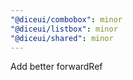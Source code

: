 ```yaml
---
"@diceui/combobox": minor
"@diceui/listbox": minor
"@diceui/shared": minor
---
```


Add better forwardRef
